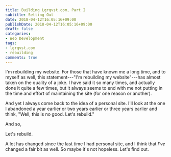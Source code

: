 ```yaml
---
title: Building Lgrqvst.com, Part I
subtitle: Setting Out
date: 2018-04-12T16:05:16+09:00
publishDate: 2018-04-12T16:05:16+09:00
draft: false
categories:
- Web Development
tags:
- lgrqvst.com
- rebuilding
comments: true
---
```


I'm rebuilding my website. For those that have known me a long time, and to myself as well, this statement---"I'm rebuilding my website"---has almost taken on the quality of a joke. I have said it so many times, and actually done it quite a few times, but it always seems to end with me not putting in the time and effort of maintaining the site (for one reason or another).

<!--more-->And yet I always come back to the idea of a personal site. I'll look at the one I abandoned a year earlier or two years earlier or three years earlier and think, "Well, this is no good. Let's rebuild."

And so,

Let's rebuild.

A lot has changed since the last time I had personal site, and I think that _I've_ changed a fair bit as well. So maybe it's not hopeless. Let's find out.
